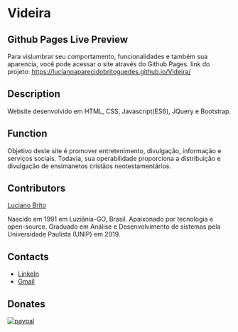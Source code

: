 # Videira


## Github Pages Live Preview

Para vislumbrar seu comportamento, funcionalidades e também sua aparencia, você pode acessar o site através do Github Pages.
link do projeto: https://lucianoaparecidobritoguedes.github.io/Videira/


## Description
Website desenvolvido em HTML, CSS, Javascript(ES6), JQuery e Bootstrap.


## Function

Objetivo deste site é promover entretenimento, divulgação, informação e serviços sociais. Todavia, sua operabilidade proporciona a distribuição e divulgação de ensimanetos cristãos neotestamentários.


## Contributors

[Luciano Brito](https://github.com/LucianoAparecidoBritoGuedes/)

Nascido em 1991 em Luziânia-GO, Brasil. Apaixonado por tecnologia e open-source. Graduado em Análise e Desenvolvimento de sistemas pela Universidade Paulista (UNIP) em 2019.


## Contacts

- [LinkeIn](https://www.linkedin.com/in/luciano-brito-76379374/)
- [Gmail](lucianobrito.dev@gmail.com)


## Donates

[![paypal](https://www.paypalobjects.com/en_US/i/btn/btn_donateCC_LG.gif)](https://www.paypal.com/cgi-bin/webscr?cmd=_s-xclic&hosted_button_id=RXA28WZH3XF4E)
